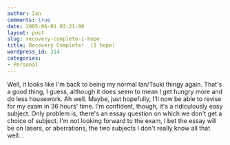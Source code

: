 ```yaml
---
author: Ian
comments: true
date: 2005-06-01 03:21:00
layout: post
slug: recovery-complete-i-hope
title: Recovery Complete!  (I hope)
wordpress_id: 314
categories:
- Personal
---
```


Well, it looks like I'm back to being my normal Ian/Tsuki thingy again.  That's a good thing, I guess, although it does seem to mean I get hungry more and do less housework.  Ah well.  Maybe, just hopefully, I'll now be able to revise for my exam in 36 hours' time.  I'm confident, though, it's a ridiculously easy subject.  Only problem is, there's an essay question on which we don't get a choice of subject.  I'm not looking forward to the exam, I bet the essay will be on lasers, or aberrations, the two subjects I don't really know all that well...  


